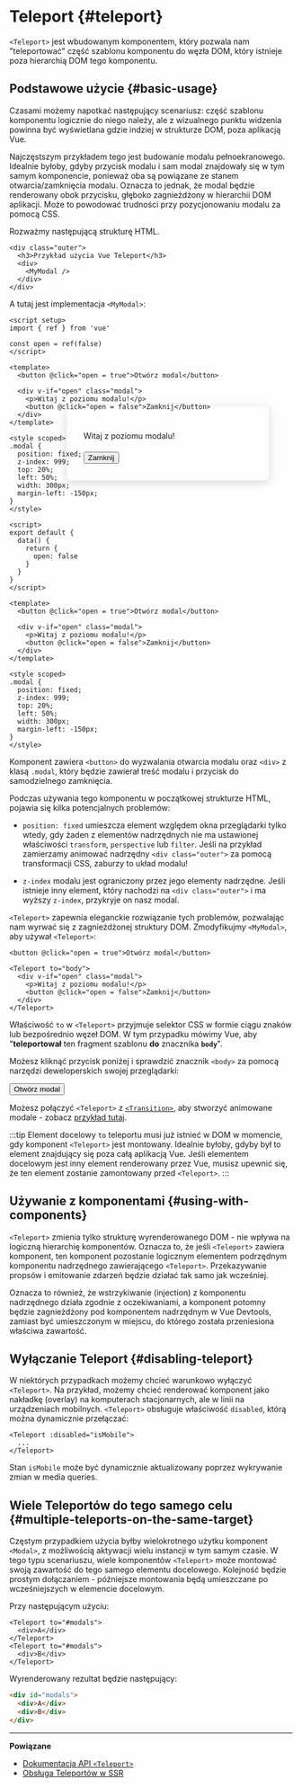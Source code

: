 # Teleport {#teleport}

 <VueSchoolLink href="https://vueschool.io/lessons/vue-3-teleport" title="Darmowa lekcja Vue.js o Teleport"/>

`<Teleport>` jest wbudowanym komponentem, który pozwala nam "teleportować" część szablonu komponentu do węzła DOM, który istnieje poza hierarchią DOM tego komponentu.

## Podstawowe użycie {#basic-usage}

Czasami możemy napotkać następujący scenariusz: część szablonu komponentu logicznie do niego należy, ale z wizualnego punktu widzenia powinna być wyświetlana gdzie indziej w strukturze DOM, poza aplikacją Vue.

Najczęstszym przykładem tego jest budowanie modalu pełnoekranowego. Idealnie byłoby, gdyby przycisk modalu i sam modal znajdowały się w tym samym komponencie, ponieważ oba są powiązane ze stanem otwarcia/zamknięcia modalu. Oznacza to jednak, że modal będzie renderowany obok przycisku, głęboko zagnieżdżony w hierarchii DOM aplikacji. Może to powodować trudności przy pozycjonowaniu modalu za pomocą CSS.

Rozważmy następującą strukturę HTML.

```vue-html
<div class="outer">
  <h3>Przykład użycia Vue Teleport</h3>
  <div>
    <MyModal />
  </div>
</div>
```

A tutaj jest implementacja `<MyModal>`:

<div class="composition-api">

```vue
<script setup>
import { ref } from 'vue'

const open = ref(false)
</script>

<template>
  <button @click="open = true">Otwórz modal</button>

  <div v-if="open" class="modal">
    <p>Witaj z poziomu modalu!</p>
    <button @click="open = false">Zamknij</button>
  </div>
</template>

<style scoped>
.modal {
  position: fixed;
  z-index: 999;
  top: 20%;
  left: 50%;
  width: 300px;
  margin-left: -150px;
}
</style>
```

</div>
<div class="options-api">

```vue
<script>
export default {
  data() {
    return {
      open: false
    }
  }
}
</script>

<template>
  <button @click="open = true">Otwórz modal</button>

  <div v-if="open" class="modal">
    <p>Witaj z poziomu modalu!</p>
    <button @click="open = false">Zamknij</button>
  </div>
</template>

<style scoped>
.modal {
  position: fixed;
  z-index: 999;
  top: 20%;
  left: 50%;
  width: 300px;
  margin-left: -150px;
}
</style>
```

</div>

Komponent zawiera `<button>` do wyzwalania otwarcia modalu oraz `<div>` z klasą `.modal`, który będzie zawierał treść modalu i przycisk do samodzielnego zamknięcia.

Podczas używania tego komponentu w początkowej strukturze HTML, pojawia się kilka potencjalnych problemów:

- `position: fixed` umieszcza element względem okna przeglądarki tylko wtedy, gdy żaden z elementów nadrzędnych nie ma ustawionej właściwości `transform`, `perspective` lub `filter`. Jeśli na przykład zamierzamy animować nadrzędny `<div class="outer">` za pomocą transformacji CSS, zaburzy to układ modalu!

- `z-index` modalu jest ograniczony przez jego elementy nadrzędne. Jeśli istnieje inny element, który nachodzi na `<div class="outer">` i ma wyższy `z-index`, przykryje on nasz modal.

`<Teleport>` zapewnia eleganckie rozwiązanie tych problemów, pozwalając nam wyrwać się z zagnieżdżonej struktury DOM. Zmodyfikujmy `<MyModal>`, aby używał `<Teleport>`:

```vue-html{3,8}
<button @click="open = true">Otwórz modal</button>

<Teleport to="body">
  <div v-if="open" class="modal">
    <p>Witaj z poziomu modalu!</p>
    <button @click="open = false">Zamknij</button>
  </div>
</Teleport>
```

Właściwość `to` w `<Teleport>` przyjmuje selektor CSS w formie ciągu znaków lub bezpośrednio węzeł DOM. W tym przypadku mówimy Vue, aby "**teleportował** ten fragment szablonu **do** znacznika **`body`**".

Możesz kliknąć przycisk poniżej i sprawdzić znacznik `<body>` za pomocą narzędzi deweloperskich swojej przeglądarki:

<script setup>
import { ref } from 'vue'
const open = ref(false)
</script>

<div class="demo">
  <button @click="open = true">Otwórz modal</button>
  <ClientOnly>
    <Teleport to="body">
      <div v-if="open" class="demo modal-demo">
        <p style="margin-bottom:20px">Witaj z poziomu modalu!</p>
        <button @click="open = false">Zamknij</button>
      </div>
    </Teleport>
  </ClientOnly>
</div>

<style>
.modal-demo {
  position: fixed;
  z-index: 999;
  top: 20%;
  left: 50%;
  width: 300px;
  margin-left: -150px;
  background-color: var(--vt-c-bg);
  padding: 30px;
  border-radius: 8px;
  box-shadow: 0 4px 16px rgba(0, 0, 0, 0.15);
}
</style>

Możesz połączyć `<Teleport>` z [`<Transition>`](./transition), aby stworzyć animowane modale - zobacz [przykład tutaj](/examples/#modal).

:::tip
Element docelowy `to` teleportu musi już istnieć w DOM w momencie, gdy komponent `<Teleport>` jest montowany. Idealnie byłoby, gdyby był to element znajdujący się poza całą aplikacją Vue. Jeśli elementem docelowym jest inny element renderowany przez Vue, musisz upewnić się, że ten element zostanie zamontowany przed `<Teleport>`.
:::

## Używanie z komponentami {#using-with-components}

`<Teleport>` zmienia tylko strukturę wyrenderowanego DOM - nie wpływa na logiczną hierarchię komponentów. Oznacza to, że jeśli `<Teleport>` zawiera komponent, ten komponent pozostanie logicznym elementem podrzędnym komponentu nadrzędnego zawierającego `<Teleport>`. Przekazywanie propsów i emitowanie zdarzeń będzie działać tak samo jak wcześniej.

Oznacza to również, że wstrzykiwanie (injection) z komponentu nadrzędnego działa zgodnie z oczekiwaniami, a komponent potomny będzie zagnieżdżony pod komponentem nadrzędnym w Vue Devtools, zamiast być umieszczonym w miejscu, do którego została przeniesiona właściwa zawartość.

## Wyłączanie Teleport {#disabling-teleport}

W niektórych przypadkach możemy chcieć warunkowo wyłączyć `<Teleport>`. Na przykład, możemy chcieć renderować komponent jako nakładkę (overlay) na komputerach stacjonarnych, ale w linii na urządzeniach mobilnych. `<Teleport>` obsługuje właściwość `disabled`, którą można dynamicznie przełączać:

```vue-html
<Teleport :disabled="isMobile">
  ...
</Teleport>
```

Stan `isMobile` może być dynamicznie aktualizowany poprzez wykrywanie zmian w media queries.

## Wiele Teleportów do tego samego celu {#multiple-teleports-on-the-same-target}

Częstym przypadkiem użycia byłby wielokrotnego użytku komponent `<Modal>`, z możliwością aktywacji wielu instancji w tym samym czasie. W tego typu scenariuszu, wiele komponentów `<Teleport>` może montować swoją zawartość do tego samego elementu docelowego. Kolejność będzie prostym dołączaniem - późniejsze montowania będą umieszczane po wcześniejszych w elemencie docelowym.

Przy następującym użyciu:

```vue-html
<Teleport to="#modals">
  <div>A</div>
</Teleport>
<Teleport to="#modals">
  <div>B</div>
</Teleport>
```

Wyrenderowany rezultat będzie następujący:

```html
<div id="modals">
  <div>A</div>
  <div>B</div>
</div>
```

---

**Powiązane**

- [Dokumentacja API `<Teleport>`](/api/built-in-components#teleport)
- [Obsługa Teleportów w SSR](/guide/scaling-up/ssr#teleports)
